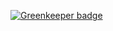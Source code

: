 
[![Greenkeeper badge](https://badges.greenkeeper.io/mikesprague/vuejs-design-quotes.svg)](https://greenkeeper.io/)
